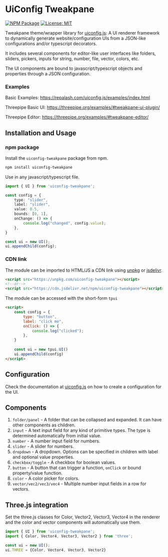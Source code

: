 # UiConfig Tweakpane

[![NPM Package](https://img.shields.io/npm/v/uiconfig-tweakpane.svg)](https://www.npmjs.com/package/uiconfig-tweakpane)
[![License: MIT](https://img.shields.io/badge/License-MIT-yellow.svg)](https://opensource.org/licenses/MIT)

Tweakpane theme/wrapper library for [uiconfig.js](https://github.com/repalash/uiconfig.js): A UI renderer framework to dynamically generate website/configuration UIs from a JSON-like configurations and/or typescript decorators. 

It includes several components for editor-like user interfaces like folders, sliders, pickers, inputs for string, number, file, vector, colors, etc.

The UI components are bound to javascript/typescript objects and properties through a JSON configuration.

### Examples

Basic Examples: https://repalash.com/uiconfig.js/examples/index.html

Threepipe Basic UI: https://threepipe.org/examples/#tweakpane-ui-plugin/

Threepipe Editor: https://threepipe.org/examples/#tweakpane-editor/

## Installation and Usage

### npm package

Install the `uiconfig-tweakpane` package from npm.
```bash
npm install uiconfig-tweakpane
```

Use in any javascript/typescript file.
```typescript
import { UI } from 'uiconfig-tweakpane';

const config = {
    type: "slider",
    label: "slider",
    value: 0.5,
    bounds: [0, 1],
    onChange: () => {
        console.log("changed", config.value);
    },
}

const ui = new UI();
ui.appendChild(config);
```

### CDN link

The module can be imported to HTML/JS a CDN link using [unpkg](https://unpkg.com/) or [jsdelivr](https://www.jsdelivr.com/).

```html
<script src="https://unpkg.com/uiconfig-tweakpane"></script>
<!--or-->
<script src="https://cdn.jsdelivr.net/npm/uiconfig-tweakpane"></script>
```

The module can be accessed with the short-form `tpui`
```html
<script>
    const config = {
        type: "button",
        label: "click me",
        onClick: () => {
            console.log("clicked");
        },
    }
    
    const ui = new tpui.UI()
    ui.appendChild(config)
</script>
```

## Configuration

Check the documentation at [uiconfig.js](https://github.com/repalash/uiconfig.js) on how to create a configuration for the UI.

## Components

1. `folder/panel` - A folder that can be collapsed and expanded. It can have other components as children.
2. `input` - A text input field for any kind of primitive types. The type is determined automatically from initial value.
3. `number` - A number input field for numbers.
4. `slider` - A slider for numbers. 
5. `dropdown` - A dropdown. Options can be specified in children with label and optional value properties.
6. `checkbox/toggle` - A checkbox for boolean values.
7. `button` - A button that can trigger a function, `onClick` or bound property/value function.
8. `color` - A color picker for colors.
9. `vector/vec2/vec3/vec4` - Multiple number input fields in a row for vectors.

## Three.js integration

Set the three.js classes for Color, Vector2, Vector3, Vector4 in the renderer and the color and vector components will automatically use them.

```typescript
import { UI } from 'uiconfig-tweakpane';
import { Color, Vector4, Vector3, Vector2 } from 'three';

const ui = new UI();
ui.THREE = {Color, Vector4, Vector3, Vector2}
```
